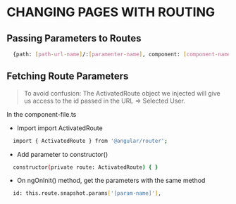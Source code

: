 # CHANGING PAGES WITH ROUTING

## Passing Parameters to Routes
```sh
  {path: [path-url-name]/:[paramenter-name], component: [component-name]},
```
## Fetching Route Parameters

> To avoid confusion: The ActivatedRoute object we injected will give us access
> to the id passed in the URL => Selected User.

In the component-file.ts
- Import import ActivatedRoute
```sh
  import { ActivatedRoute } from '@angular/router';
```
- Add parameter to constructor()
```sh
  constructor(private route: ActivatedRoute) { }
```

- On ngOnInit() method, get the parameters with the same method
```sh
  id: this.route.snapshot.params['[param-name]'],
```
